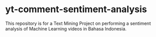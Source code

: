# yt-comment-sentiment-analysis
This repository is for a Text Mining Project on performing a sentiment analysis of Machine Learning videos in Bahasa Indonesia.
